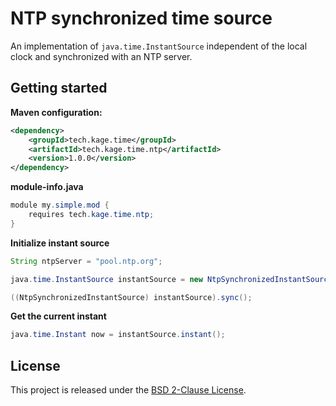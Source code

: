 # NTP synchronized time source

An implementation of `java.time.InstantSource` independent of the local clock and synchronized with an NTP server.

## Getting started

**Maven configuration:**

```xml
<dependency>
    <groupId>tech.kage.time</groupId>
    <artifactId>tech.kage.time.ntp</artifactId>
    <version>1.0.0</version>
</dependency>
```

**module-info.java**

```java
module my.simple.mod {
    requires tech.kage.time.ntp;
}
```

**Initialize instant source**

```java
String ntpServer = "pool.ntp.org";

java.time.InstantSource instantSource = new NtpSynchronizedInstantSource(ntpServer);

((NtpSynchronizedInstantSource) instantSource).sync();
```

**Get the current instant**

```java
java.time.Instant now = instantSource.instant();
```

## License

This project is released under the [BSD 2-Clause License](LICENSE).

